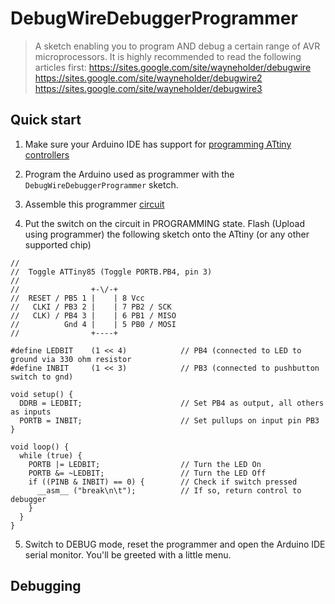 # DebugWireDebuggerProgrammer

> A sketch enabling you to program AND debug a certain range of AVR microprocessors.
> It is highly recommended to read the following articles first:
> https://sites.google.com/site/wayneholder/debugwire
> https://sites.google.com/site/wayneholder/debugwire2
> https://sites.google.com/site/wayneholder/debugwire3


## Quick start

1. Make sure your Arduino IDE has support for [programming ATtiny controllers](https://github.com/SpenceKonde/ATTinyCore)

2. Program the Arduino used as programmer with the `DebugWireDebuggerProgrammer` sketch.

3. Assemble this programmer [circuit](https://sites.google.com/site/wayneholder/debugwire3)

4. Put the switch on the circuit in PROGRAMMING state.
Flash (Upload using programmer) the following sketch onto the ATtiny (or any other supported chip)
```
//
//  Toggle ATTiny85 (Toggle PORTB.PB4, pin 3)
//
//                +-\/-+
//  RESET / PB5 1 |    | 8 Vcc
//   CLKI / PB3 2 |    | 7 PB2 / SCK
//   CLK) / PB4 3 |    | 6 PB1 / MISO
//          Gnd 4 |    | 5 PB0 / MOSI
//                +----+

#define LEDBIT    (1 << 4)            // PB4 (connected to LED to ground via 330 ohm resistor
#define INBIT     (1 << 3)            // PB3 (connected to pushbutton switch to gnd)

void setup() {
  DDRB = LEDBIT;                      // Set PB4 as output, all others as inputs
  PORTB = INBIT;                      // Set pullups on input pin PB3
}

void loop() {
  while (true) {
    PORTB |= LEDBIT;                  // Turn the LED On
    PORTB &= ~LEDBIT;                 // Turn the LED Off
    if ((PINB & INBIT) == 0) {        // Check if switch pressed
      __asm__ ("break\n\t");          // If so, return control to debugger
    }
  }
}
```

5. Switch to DEBUG mode, reset the programmer and open the Arduino IDE serial monitor. You'll be greeted with a little menu.

## Debugging
